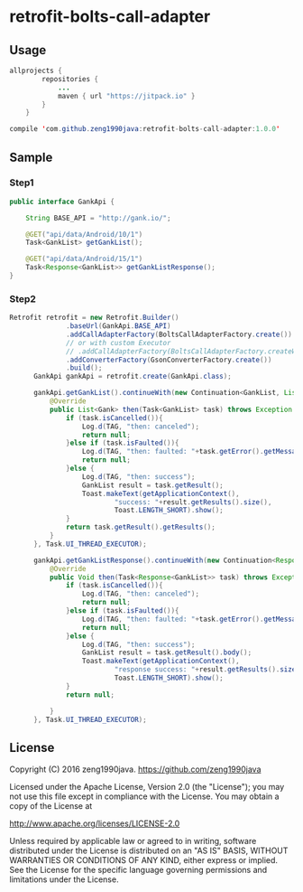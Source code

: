 # retrofit-bolts-call-adapter


## Usage
```java
allprojects {
		repositories {
			...
			maven { url "https://jitpack.io" }
		}
	}

compile 'com.github.zeng1990java:retrofit-bolts-call-adapter:1.0.0'

```

## Sample

### Step1
```java
public interface GankApi {

    String BASE_API = "http://gank.io/";

    @GET("api/data/Android/10/1")
    Task<GankList> getGankList();

    @GET("api/data/Android/15/1")
    Task<Response<GankList>> getGankListResponse();
}
```

### Step2
```java
Retrofit retrofit = new Retrofit.Builder()
              .baseUrl(GankApi.BASE_API)
              .addCallAdapterFactory(BoltsCallAdapterFactory.create())
              // or with custom Executor
              // .addCallAdapterFactory(BoltsCallAdapterFactory.createWithExecutor(Task.BACKGROUND_EXECUTOR))
              .addConverterFactory(GsonConverterFactory.create())
              .build();
      GankApi gankApi = retrofit.create(GankApi.class);

      gankApi.getGankList().continueWith(new Continuation<GankList, List<Gank>>() {
          @Override
          public List<Gank> then(Task<GankList> task) throws Exception {
              if (task.isCancelled()){
                  Log.d(TAG, "then: canceled");
                  return null;
              }else if (task.isFaulted()){
                  Log.d(TAG, "then: faulted: "+task.getError().getMessage());
                  return null;
              }else {
                  Log.d(TAG, "then: success");
                  GankList result = task.getResult();
                  Toast.makeText(getApplicationContext(),
                          "success: "+result.getResults().size(),
                          Toast.LENGTH_SHORT).show();
              }
              return task.getResult().getResults();
          }
      }, Task.UI_THREAD_EXECUTOR);

      gankApi.getGankListResponse().continueWith(new Continuation<Response<GankList>, Void>() {
          @Override
          public Void then(Task<Response<GankList>> task) throws Exception {
              if (task.isCancelled()){
                  Log.d(TAG, "then: canceled");
                  return null;
              }else if (task.isFaulted()){
                  Log.d(TAG, "then: faulted: "+task.getError().getMessage());
                  return null;
              }else {
                  Log.d(TAG, "then: success");
                  GankList result = task.getResult().body();
                  Toast.makeText(getApplicationContext(),
                          "response success: "+result.getResults().size(),
                          Toast.LENGTH_SHORT).show();
              }
              return null;

          }
      }, Task.UI_THREAD_EXECUTOR);
```


## License
Copyright (C) 2016 zeng1990java.
   https://github.com/zeng1990java

Licensed under the Apache License, Version 2.0 (the "License");
you may not use this file except in compliance with the License.
You may obtain a copy of the License at

   http://www.apache.org/licenses/LICENSE-2.0

Unless required by applicable law or agreed to in writing, software
distributed under the License is distributed on an "AS IS" BASIS,
WITHOUT WARRANTIES OR CONDITIONS OF ANY KIND, either express or implied.
See the License for the specific language governing permissions and
limitations under the License.
